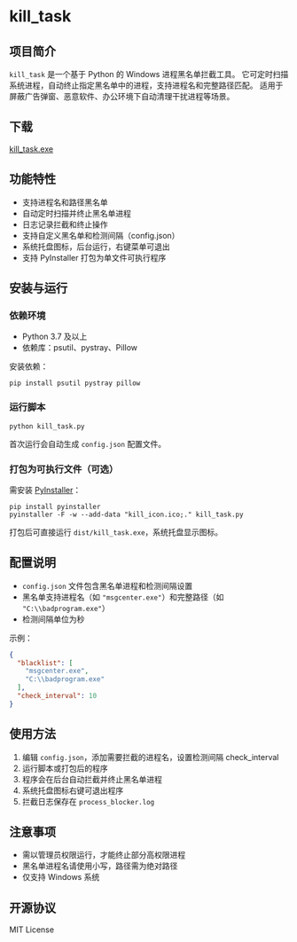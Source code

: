 # kill_task

## 项目简介

`kill_task` 是一个基于 Python 的 Windows 进程黑名单拦截工具。
它可定时扫描系统进程，自动终止指定黑名单中的进程，支持进程名和完整路径匹配。
适用于屏蔽广告弹窗、恶意软件、办公环境下自动清理干扰进程等场景。

## 下载
[kill_task.exe](https://github.com/phonograph123/kill_task/releases/download/python/kill_task.zip)

## 功能特性

- 支持进程名和路径黑名单
- 自动定时扫描并终止黑名单进程
- 日志记录拦截和终止操作
- 支持自定义黑名单和检测间隔（config.json）
- 系统托盘图标，后台运行，右键菜单可退出
- 支持 PyInstaller 打包为单文件可执行程序

## 安装与运行

### 依赖环境

- Python 3.7 及以上
- 依赖库：psutil、pystray、Pillow

安装依赖：

```shell
pip install psutil pystray pillow
```

### 运行脚本

```shell
python kill_task.py
```

首次运行会自动生成 `config.json` 配置文件。

### 打包为可执行文件（可选）

需安装 [PyInstaller](https://www.pyinstaller.org/)：

```shell
pip install pyinstaller
pyinstaller -F -w --add-data "kill_icon.ico;." kill_task.py
```

打包后可直接运行 `dist/kill_task.exe`，系统托盘显示图标。

## 配置说明

- `config.json` 文件包含黑名单进程和检测间隔设置
- 黑名单支持进程名（如 `"msgcenter.exe"`）和完整路径（如 `"C:\\badprogram.exe"`）
- 检测间隔单位为秒

示例：

```json
{
  "blacklist": [
    "msgcenter.exe",
    "C:\\badprogram.exe"
  ],
  "check_interval": 10
}
```

## 使用方法

1. 编辑 `config.json`，添加需要拦截的进程名，设置检测间隔 check_interval
2. 运行脚本或打包后的程序
3. 程序会在后台自动拦截并终止黑名单进程
4. 系统托盘图标右键可退出程序
5. 拦截日志保存在 `process_blocker.log`

## 注意事项

- 需以管理员权限运行，才能终止部分高权限进程
- 黑名单进程名请使用小写，路径需为绝对路径
- 仅支持 Windows 系统

## 开源协议

MIT License
